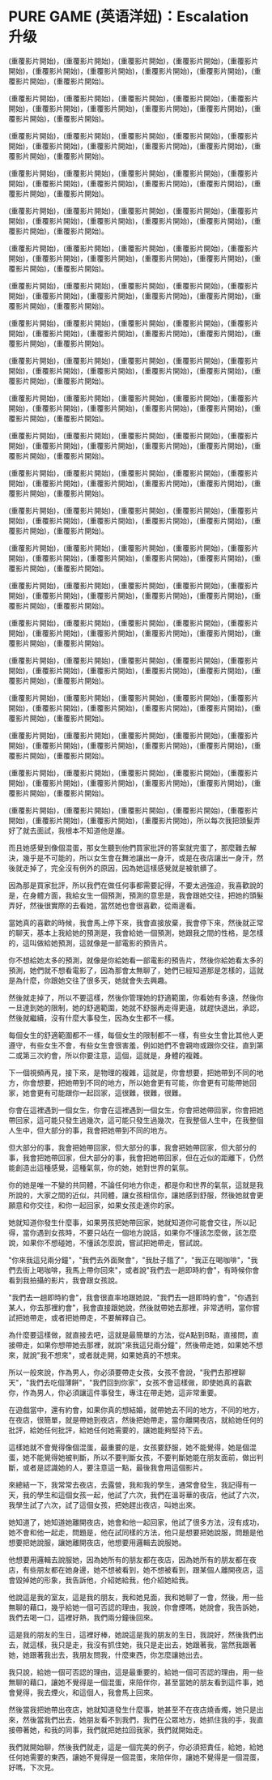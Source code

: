 # PURE GAME (英语洋妞)：Escalation 升级

(重覆影片開始)，(重覆影片開始)，(重覆影片開始)，(重覆影片開始)，(重覆影片開始)，(重覆影片開始)，(重覆影片開始)，(重覆影片開始)，(重覆影片開始)，(重覆影片開始)，(重覆影片開始)。

(重覆影片開始)，(重覆影片開始)，(重覆影片開始)，(重覆影片開始)，(重覆影片開始)，(重覆影片開始)，(重覆影片開始)，(重覆影片開始)，(重覆影片開始)，(重覆影片開始)，(重覆影片開始)。

(重覆影片開始)，(重覆影片開始)，(重覆影片開始)，(重覆影片開始)，(重覆影片開始)，(重覆影片開始)，(重覆影片開始)，(重覆影片開始)，(重覆影片開始)，(重覆影片開始)，(重覆影片開始)。

(重覆影片開始)，(重覆影片開始)，(重覆影片開始)，(重覆影片開始)，(重覆影片開始)，(重覆影片開始)，(重覆影片開始)，(重覆影片開始)，(重覆影片開始)，(重覆影片開始)，(重覆影片開始)。

(重覆影片開始)，(重覆影片開始)，(重覆影片開始)，(重覆影片開始)，(重覆影片開始)，(重覆影片開始)，(重覆影片開始)，(重覆影片開始)，(重覆影片開始)，(重覆影片開始)，(重覆影片開始)。

(重覆影片開始)，(重覆影片開始)，(重覆影片開始)，(重覆影片開始)，(重覆影片開始)，(重覆影片開始)，(重覆影片開始)，(重覆影片開始)，(重覆影片開始)，(重覆影片開始)，(重覆影片開始)。

(重覆影片開始)，(重覆影片開始)，(重覆影片開始)，(重覆影片開始)，(重覆影片開始)，(重覆影片開始)，(重覆影片開始)，(重覆影片開始)，(重覆影片開始)，(重覆影片開始)，(重覆影片開始)。

(重覆影片開始)，(重覆影片開始)，(重覆影片開始)，(重覆影片開始)，(重覆影片開始)，(重覆影片開始)，(重覆影片開始)，(重覆影片開始)，(重覆影片開始)，(重覆影片開始)，(重覆影片開始)。

(重覆影片開始)，(重覆影片開始)，(重覆影片開始)，(重覆影片開始)，(重覆影片開始)，(重覆影片開始)，(重覆影片開始)，(重覆影片開始)，(重覆影片開始)，(重覆影片開始)，(重覆影片開始)。

(重覆影片開始)，(重覆影片開始)，(重覆影片開始)，(重覆影片開始)，(重覆影片開始)，(重覆影片開始)，(重覆影片開始)，(重覆影片開始)，(重覆影片開始)，(重覆影片開始)，(重覆影片開始)。

(重覆影片開始)，(重覆影片開始)，(重覆影片開始)，(重覆影片開始)，(重覆影片開始)，(重覆影片開始)，(重覆影片開始)，(重覆影片開始)，(重覆影片開始)，(重覆影片開始)，(重覆影片開始)。

(重覆影片開始)，(重覆影片開始)，(重覆影片開始)，(重覆影片開始)，(重覆影片開始)，(重覆影片開始)，(重覆影片開始)，(重覆影片開始)，(重覆影片開始)，(重覆影片開始)，(重覆影片開始)。

(重覆影片開始)，(重覆影片開始)，(重覆影片開始)，(重覆影片開始)，(重覆影片開始)，(重覆影片開始)，(重覆影片開始)，(重覆影片開始)，(重覆影片開始)，(重覆影片開始)，(重覆影片開始)。

(重覆影片開始)，(重覆影片開始)，(重覆影片開始)，(重覆影片開始)，(重覆影片開始)，(重覆影片開始)，(重覆影片開始)，(重覆影片開始)，(重覆影片開始)，(重覆影片開始)，(重覆影片開始)。

(重覆影片開始)，(重覆影片開始)，(重覆影片開始)，(重覆影片開始)，(重覆影片開始)，(重覆影片開始)，(重覆影片開始)，(重覆影片開始)，(重覆影片開始)，(重覆影片開始)，(重覆影片開始)。

(重覆影片開始)，(重覆影片開始)，(重覆影片開始)，(重覆影片開始)，(重覆影片開始)，(重覆影片開始)，(重覆影片開始)，(重覆影片開始)，(重覆影片開始)，(重覆影片開始)，(重覆影片開始)。

(重覆影片開始)，(重覆影片開始)，(重覆影片開始)，(重覆影片開始)，(重覆影片開始)，(重覆影片開始)，(重覆影片開始)，(重覆影片開始)，(重覆影片開始)，(重覆影片開始)，(重覆影片開始)。

(重覆影片開始)，(重覆影片開始)，(重覆影片開始)，(重覆影片開始)，(重覆影片開始)，(重覆影片開始)，(重覆影片開始)，(重覆影片開始)，(重覆影片開始)，(重覆影片開始)，(重覆影片開始)。

(重覆影片開始)，(重覆影片開始)，(重覆影片開始)，(重覆影片開始)，(重覆影片開始)，(重覆影片開始)，(重覆影片開始)，(重覆影片開始)，(重覆影片開始)，(重覆影片開始)，(重覆影片開始)。

(重覆影片開始)，(重覆影片開始)，(重覆影片開始)，(重覆影片開始)，(重覆影片開始)，(重覆影片開始)，(重覆影片開始)，(重覆影片開始)，(重覆影片開始)，(重覆影片開始)，(重覆影片開始)。

(重覆影片開始)，(重覆影片開始)，(重覆影片開始)，(重覆影片開始)，(重覆影片開始)，(重覆影片開始)，(重覆影片開始)，(重覆影片開始)，所以每次我把頭髮弄好了就去面試，我根本不知道他是誰。

而且她感覺到像個混蛋，那女生聽到他們買家批評的答案就完蛋了，那麼難去解決，幾乎是不可能的，所以女生會在舞池讓出一身汗，或是在夜店讓出一身汗，然後就走掉了，完全沒有例外的原因，因為她這樣感覺就是被骯髒了。

因為那是買家批評，所以我們在做任何事都需要記得，不要太過強迫，我喜歡說的是，在身體方面，我給女生一個預測，預測的意思是，我會跟她交往，把她的頭髮弄好，然後很實際的去看她，當然她也會很喜歡，從兩邊看。

當她真的喜歡的時候，我會馬上停下來，我會直接放棄，我會停下來，然後就正常的聊天，基本上我給她的預測是，我會給她一個預測，她跟我之間的性格，是怎樣的，這叫做給她預測，這就像是一部電影的預告片。

你不想給她太多的預測，就像是你給她看一部電影的預告片，然後你給她看太多的預測，她們就不想看電影了，因為那會太無聊了，她們已經知道那是怎樣的，這就是為什麼，你跟她交往了很多天，她就會失去興趣。

然後就走掉了，所以不要這樣，然後你管理她的舒適範圍，你看她有多遠，然後你一旦達到她的限制，她的舒適範圍，她就不舒服再走得更遠，就趕快退出，承認，然後就繼續，沒有什麼大事發生，因為女生都不一樣。

每個女生的舒適範圍都不一樣，每個女生的限制都不一樣，有些女生會比其他人更遵守，有些女生不會，有些女生會很害羞，例如她們不會親吻或跟你交往，直到第二或第三次約會，所以你要注意，這個，這就是，身體的複雜。

下一個視頻再見，接下來，是物理的複雜，這就是，你會想要，把她帶到不同的地方，你會想要，把她帶到不同的地方，所以她會更有可能，你會更有可能帶她回家，她會更有可能跟你一起回家，這很難，很難，很難。

你會在這裡遇到一個女生，你會在這裡遇到一個女生，你會把她帶回家，你會把她帶回家，這可能只發生過幾次，這可能只發生過幾次，在我整個人生中，在我整個人生中，但大部分的事，我會把她帶到不同的地方。

但大部分的事，我會把她帶回家，但大部分的事，我會把她帶回家，但大部分的事，我會把她帶回家，但大部分的事，我會把她帶回家，但在近似的距離下，仍然能創造出這種感覺，這種氣氛，你的她，她對世界的氣氛。

你的她是唯一不變的共同體，不論任何地方你走，都是你和世界的氣氛，這就是我所說的，大家之間的近似，共同體，讓女孩相信你，讓她感到舒服，然後她就會更願意和你交往，和你一起回家，如果女孩走進你的家。

她就知道你發生什麼事，如果男孩把她帶回家，她就知道你可能會交往，所以記得，當你遇到女孩時，不要只站在一個地方說話，如果你不懂該怎麼做，該怎麼說，如果你不想碰她，不懂該怎麼說，嘗試把她帶走，嘗試說。

"你來我這兒兩分鐘"，"我們去外面聚會"，"我肚子餓了"，"我正在喝咖啡"，"我們去街上喝咖啡，我馬上帶你回來"，或者說"我們去一趟即時約會"，有時候你會看到我拍攝的影片，我會跟女孩說。

"我們去一趟即時約會"，我會很直率地跟她說，"我們去一趟即時約會"，"你遇到某人，你去那裡約會"，我會直接跟她說，然後就帶她去那裡，非常透明，當你嘗試把她帶走，或者把她帶走，不要解釋自己。

為什麼要這樣做，就直接去吧，這就是最簡單的方法，從A點到B點，直接問，直接帶走，如果你想帶她去那裡，就說"來我這兒兩分鐘"，然後帶走她，如果她不想來，就說"我不想來"，或者就走開，如果她真的不想來。

所以一般來說，作為男人，你必須要帶走女孩，女孩不會說，"我們去那裡聊天"，"我們去吃個薄餅"，"我們回到你家"，女孩不會這樣做，即使她真的喜歡你，作為男人，你必須讓這件事發生，專注在帶走她，這非常重要。

在遊戲當中，還有約會，如果你真的想結婚，就帶她去不同的地方，不同的地方，在夜店，很簡單，就是帶她到夜店，然後把她帶走，當你離開夜店，就給她任何的批評，給她任何批評，給她任何她需要的，讓她能夠堅持下去。

這樣她就不會覺得像個混蛋，最重要的是，女孩要舒服，她不能覺得，她是個混蛋，她不能覺得她被判斷，所以不要判斷女孩，不要判斷她能在朋友面前，做出判斷，或者是認識她的人，要注意這一點，最後我會用這個影片。

來總結一下，我常常去夜店，去露營，我和我的學生，通常會發生，我記得有一天，我的學生和這個女孩一起，他試了六次，我們在溫哥華的夜店，他試了六次，我學生試了六次，試了這個女孩，把她趕出夜店，叫她出來。

她知道了，她知道她離開夜店，她會和他一起回家，他試了很多方法，沒有成功，她不會和他一起走，問題是，他在試同樣的方法，他只是想要把她說服，問題是他想要把她說服，讓她離開夜店，他想要用邏輯去說服她。

他想要用邏輯去說服她，因為她所有的朋友都在夜店，因為她所有的朋友都在夜店，有些朋友都在她身邊，她不想被看到，她不想被看到，跟某個人離開夜店，這會毀掉她的形象，我告訴他，介紹她給我，他介紹她給我。

他說這是我的室友，這是我的朋友，我和她見面，我和她聊了一會，然後，用一些無聊的藉口，幾乎給她一個可否認的理由，我說，你會煙嗎，她說會，我告訴她，我們去喝一口，這裡好熱，我們兩分鐘後回來。

這是我的朋友的生日，這裡好棒，她說這是我的朋友的生日，我說好，然後我們出去，就這樣，我只是走，我沒有抓住她，我只是走出去，她跟著我，當然我跟著她，她跟著我出去，我朋友問我，什麼東西，你怎麼讓她出去。

我只說，給她一個可否認的理由，這是最重要的，給她一個可否認的理由，用一些無聊的藉口，讓她不覺得是一個混蛋，來陪伴你，甚至當她的朋友看到這件事，她會覺得，我去煙火，和這個人，我會馬上回來。

然後當我把她帶出夜店，她就知道發生什麼事，她甚至不在夜店燒香燭，她只是出來，然後當我們出去，她朋友看不到我們，我們在公眾地方，她抓住我的手，我直接帶著她，和我的同事，我們就把她拉回我家，我們就開始走。

我們就開始聊，然後我們就走，這是一個完美的例子，你必須把責任，給她，給她任何她需要的東西，讓她不覺得是一個混蛋，來陪伴你，讓她不覺得是一個混蛋，好嗎，下次見。


